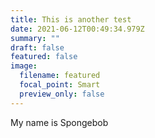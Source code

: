 ```yaml
---
title: This is another test
date: 2021-06-12T00:49:34.979Z
summary: ""
draft: false
featured: false
image:
  filename: featured
  focal_point: Smart
  preview_only: false
---
```

My name is Spongebob
